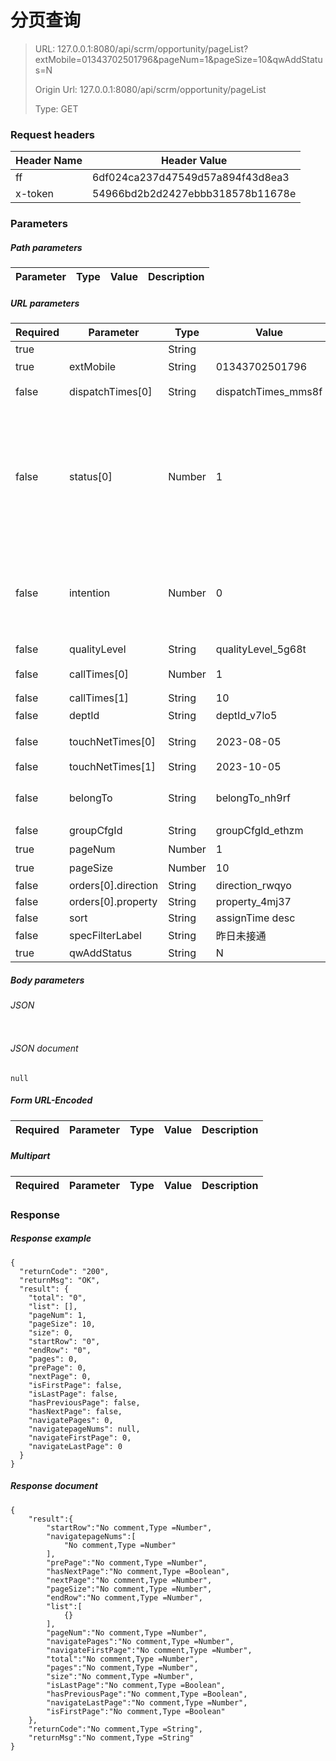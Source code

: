 # 分页查询

> URL: 127.0.0.1:8080/api/scrm/opportunity/pageList?extMobile=01343702501796&pageNum=1&pageSize=10&qwAddStatus=N
>
> Origin Url: 127.0.0.1:8080/api/scrm/opportunity/pageList
>
> Type: GET


### Request headers

|Header Name| Header Value|
|---------|------|
|ff|6df024ca237d47549d57a894f43d8ea3|
|x-token|54966bd2b2d2427ebbb318578b11678e|

### Parameters

##### Path parameters

| Parameter | Type | Value | Description |
|---------|------|------|------------|


##### URL parameters

|Required| Parameter | Type | Value | Description |
|---------|---------|------|------|------------|
|true||String|||
|true|extMobile|String|01343702501796|三方小号|
|false|dispatchTimes[0]|String|dispatchTimes_mms8f|下发时间(start)|
|false|status[0]|Number|1|跟进状态 1:待首播，2:首播超时，3：未接通，4：跟进中，5：跟进超时，6：不再跟进，7：预回收|
|false|intention|Number|0|客户意向（0一般客户1意向客户2意向不明客户3客户无意向4其他）|
|false|qualityLevel|String|qualityLevel_5g68t|名单质量|
|false|callTimes[0]|Number|1|拨打次数(start)|
|false|callTimes[1]|String|10||
|false|deptId|String|deptId_v7lo5|部门|
|false|touchNetTimes[0]|String|2023-08-05|预约联系时间(new)|
|false|touchNetTimes[1]|String|2023-10-05||
|false|belongTo|String|belongTo_nh9rf|(名单归属人)归属座席ID|
|false|groupCfgId|String|groupCfgId_ethzm|名单分组|
|true|pageNum|Number|1|页数|
|true|pageSize|Number|10|分页条数|
|false|orders[0].direction|String|direction_rwqyo||
|false|orders[0].property|String|property_4mj37||
|false|sort|String|assignTime desc||
|false|specFilterLabel|String|昨日未接通||
|true|qwAddStatus|String|N||


##### Body parameters

###### JSON

```

```

###### JSON document

```
null
```


##### Form URL-Encoded
|Required| Parameter | Type | Value | Description |
|---------|---------|------|------|------------|


##### Multipart
|Required | Parameter | Type | Value | Description |
|---------|---------|------|------|------------|


### Response

##### Response example

```
{
  "returnCode": "200",
  "returnMsg": "OK",
  "result": {
    "total": "0",
    "list": [],
    "pageNum": 1,
    "pageSize": 10,
    "size": 0,
    "startRow": "0",
    "endRow": "0",
    "pages": 0,
    "prePage": 0,
    "nextPage": 0,
    "isFirstPage": false,
    "isLastPage": false,
    "hasPreviousPage": false,
    "hasNextPage": false,
    "navigatePages": 0,
    "navigatepageNums": null,
    "navigateFirstPage": 0,
    "navigateLastPage": 0
  }
}
```

##### Response document
```
{
	"result":{
		"startRow":"No comment,Type =Number",
		"navigatepageNums":[
			"No comment,Type =Number"
		],
		"prePage":"No comment,Type =Number",
		"hasNextPage":"No comment,Type =Boolean",
		"nextPage":"No comment,Type =Number",
		"pageSize":"No comment,Type =Number",
		"endRow":"No comment,Type =Number",
		"list":[
			{}
		],
		"pageNum":"No comment,Type =Number",
		"navigatePages":"No comment,Type =Number",
		"navigateFirstPage":"No comment,Type =Number",
		"total":"No comment,Type =Number",
		"pages":"No comment,Type =Number",
		"size":"No comment,Type =Number",
		"isLastPage":"No comment,Type =Boolean",
		"hasPreviousPage":"No comment,Type =Boolean",
		"navigateLastPage":"No comment,Type =Number",
		"isFirstPage":"No comment,Type =Boolean"
	},
	"returnCode":"No comment,Type =String",
	"returnMsg":"No comment,Type =String"
}
```


